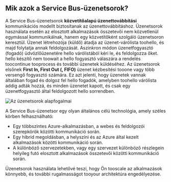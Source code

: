 ## <a name="what-are-service-bus-queues"></a>Mik azok a Service Bus-üzenetsorok?
A Service Bus-üzenetsorok **közvetítőalapú üzenettovábbítási** kommunikációs modellt biztosítanak az üzenettovábbításhoz. Üzenetsorok használata esetén az elosztott alkalmazások összetevői nem közvetlenül egymással kommunikálnak, hanem egy közvetítőként szolgáló üzenetsoron keresztül. Üzenet létrehozója (küldő) átadja az üzenet-várólista toohello, és majd folytatja annak feldolgozását. Aszinkron módon üzenetfogyasztó (fogadó) üdvözlőüzenetére hello várólistából kéri le, és feldolgozza őket. hello készítő nem toowait a hello fogyasztó válaszára a rendelés toocontinue tooprocess és további üzenetek küldéséhez. Az üzenetsorok elsőnek **First In, First Out (, FIFO)** üzenet kézbesítési tooone vagy több versengő fogyasztó számára. Ez azt jelenti, hogy üzenetek vannak általában fogad és dolgoz fel hello fogadók, amelyben toohello várólista addig adták hozzá, és minden üzenetet kapott, és csak egy üzenetfogyasztó által feldolgozott hello sorrendben.

![Az üzenetsorok alapfogalmai](./media/howto-service-bus-queues/sb-queues-08.png)

A Service Bus-üzenetsor egy olyan általános célú technológia, amely széles körben felhasználható:

* Egy többszintes Azure-alkalmazásban, a webes és feldolgozói szerepkörök közötti kommunikáció során.
* Egy hibrid megoldásban, a helyszíni és az Azure által kezelt alkalmazások közötti kommunikáció során.
* A különböző szervezetekben, vagy egy szervezet különböző részlegein helyileg futó elosztott alkalmazások összetevői közötti kommunikáció során.

Üzenetsorok használata lehetővé teszi, hogy Ön tooscale az alkalmazások könnyebb, és további rugalmasságot tooyour architektúra engedélyezése.


